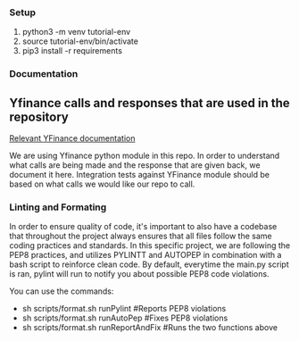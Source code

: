 ### Setup

1. python3 -m venv tutorial-env
2. source tutorial-env/bin/activate
3. pip3 install -r requirements


### Documentation

## Yfinance calls and responses that are used in the repository
[Relevant YFinance documentation](/documentation/yfinance.md)

We are using Yfinance python module in this repo. In order to understand what calls are being made and the response that are given back, we document it here. Integration tests against YFinance module should be based on what calls we would like our repo to call.

### Linting and Formating
In order to ensure quality of code, it's important to also have a codebase that throughout the project always ensures that all files follow the same coding practices and standards. In this specific project, we are following the PEP8 practices, and utilizes PYLINTT and AUTOPEP in combination with a bash script to reinforce clean code. By default, everytime the main.py script is ran, pylint will run to notify you about possible PEP8 code violations.

You can use the commands:
- sh scripts/format.sh runPylint #Reports PEP8 violations
- sh scripts/format.sh runAutoPep #Fixes PEP8 violations
- sh scripts/format.sh runReportAndFix #Runs the two functions above